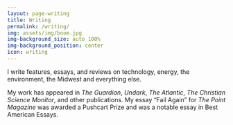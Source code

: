```yaml
---
layout: page-writing
title: Writing
permalink: /writing/
img: assets/img/boom.jpg
img-background_size: auto 100%
img-background_position: center
icon: writing
---
```


I write features, essays, and reviews on technology, energy, the environment, the Midwest and everything else. 

My work has appeared in *The Guardian*, *Undark*, *The Atlantic*, *The Christian Science Monitor*, and other publications. My essay “Fail Again” for *The Point Magazine* was awarded a Pushcart Prize and was a notable essay in Best American Essays.